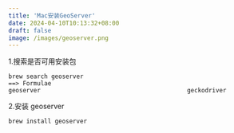 ```yaml
---
title: 'Mac安装GeoServer'
date: 2024-04-10T10:13:32+08:00
draft: false
image: /images/geoserver.png
---
```


1.搜索是否可用安装包
```
brew search geoserver
==> Formulae
geoserver                                         geckodriver
```
2.安装 geoserver
```
brew install geoserver
```